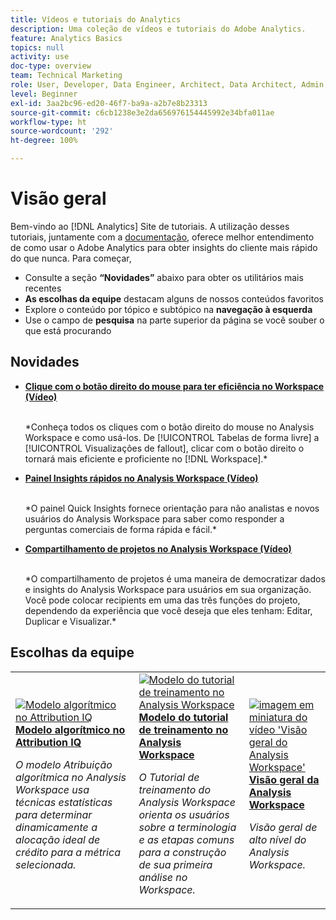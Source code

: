 ```yaml
---
title: Vídeos e tutoriais do Analytics
description: Uma coleção de vídeos e tutoriais do Adobe Analytics.
feature: Analytics Basics
topics: null
activity: use
doc-type: overview
team: Technical Marketing
role: User, Developer, Data Engineer, Architect, Data Architect, Admin, Leader
level: Beginner
exl-id: 3aa2bc96-ed20-46f7-ba9a-a2b7e8b23313
source-git-commit: c6cb1238e3e2da656976154445992e34bfa011ae
workflow-type: ht
source-wordcount: '292'
ht-degree: 100%

---
```


# Visão geral

Bem-vindo ao [!DNL Analytics] Site de tutoriais.  A utilização desses tutoriais, juntamente com a [documentação](https://experienceleague.adobe.com/docs/analytics.html?lang=pt-BR), oferece melhor entendimento de como usar o Adobe Analytics para obter insights do cliente mais rápido do que nunca.  Para começar,
* Consulte a seção **“Novidades”** abaixo para obter os utilitários mais recentes
* **As escolhas da equipe** destacam alguns de nossos conteúdos favoritos
* Explore o conteúdo por tópico e subtópico na **navegação à esquerda**
* Use o campo de **pesquisa** na parte superior da página se você souber o que está procurando

## Novidades

* **[Clique com o botão direito do mouse para ter eficiência no Workspace (Vídeo)](analysis-workspace/navigating-workspace-projects/right-click-for-workspace-efficiency.md)**

   <br>
   *Conheça todos os cliques com o botão direito do mouse no Analysis Workspace e como usá-los. De [!UICONTROL Tabelas de forma livre] a [!UICONTROL Visualizações de fallout], clicar com o botão direito o tornará mais eficiente e proficiente no [!DNL Workspace].*

* **[Painel Insights rápidos no Analysis Workspace (Vídeo)](analysis-workspace/using-panels/quick-insights-panel-in-analysis-workspace.md)**

   <br>
   *O painel Quick Insights fornece orientação para não analistas e novos usuários do Analysis Workspace para saber como responder a perguntas comerciais de forma rápida e fácil.*

* **[Compartilhamento de projetos no Analysis Workspace (Vídeo)](analysis-workspace/curate-and-share-projects/project-sharing-in-analysis-workspace.md)**

   <br>
   *O compartilhamento de projetos é uma maneira de democratizar dados e insights do Analysis Workspace para usuários em sua organização. Você pode colocar recipients em uma das três funções do projeto, dependendo da experiência que você deseja que eles tenham: Editar, Duplicar e Visualizar.*

## Escolhas da equipe

<table>
<tr>
  <td>
    <a href="analysis-workspace/attribution-iq/algorithmic-model-in-attribution-iq.md">
      <img alt="Modelo algorítmico no Attribution IQ" src="assets/36205.jpg" />
    </a>
    <div>
      <a href="analysis-workspace/attribution-iq/algorithmic-model-in-attribution-iq.md">
    <strong>Modelo algorítmico no Attribution IQ</strong>
    </a>
    </div>
    <p>
    <em>O modelo Atribuição algorítmica no Analysis Workspace usa técnicas estatísticas para determinar dinamicamente a alocação ideal de crédito para a métrica selecionada.</em>
    <p>
  </td>
   <td>
    <a href="analysis-workspace/navigating-workspace-projects/training-tutorial-template-in-analysis-workspace.md">
      <img alt="Modelo do tutorial de treinamento no Analysis Workspace" src="assets/33773.jpg" />
    </a>
    <div>
      <a href="analysis-workspace/navigating-workspace-projects/training-tutorial-template-in-analysis-workspace.md">
    <strong>Modelo do tutorial de treinamento no Analysis Workspace</strong>
    </a>
    </div>
    <p>
    <em>O Tutorial de treinamento do Analysis Workspace orienta os usuários sobre a terminologia e as etapas comuns para a construção de sua primeira análise no Workspace.</em>
    <p>
  </td>
  <td>
    <a href="analysis-workspace/analysis-workspace-basics/analysis-workspace-overview.md">
      <img alt="imagem em miniatura do vídeo 'Visão geral do Analysis Workspace'" src="assets/thumb_analysis-workspace-overview.png" />
    </a>
    <div>
      <a href="analysis-workspace/analysis-workspace-basics/analysis-workspace-overview.md">
    <strong>Visão geral da Analysis Workspace</strong>
    </a>
    </div>
    <p>
    <em>Visão geral de alto nível do Analysis Workspace.</em>
    <p>
  </td>
</tr>
</table>
